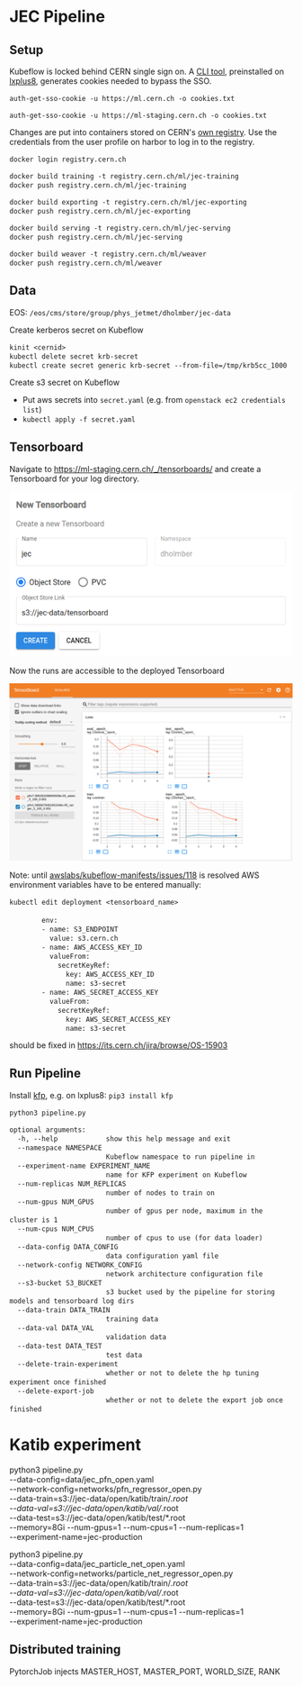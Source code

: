 # JEC Pipeline

## Setup

Kubeflow is locked behind CERN single sign on. A [CLI tool](https://gitlab.cern.ch/authzsvc/tools/auth-get-sso-cookie), preinstalled on [lxplus8](https://lxplusdoc.web.cern.ch), generates cookies needed to bypass the SSO.
```
auth-get-sso-cookie -u https://ml.cern.ch -o cookies.txt
```

```
auth-get-sso-cookie -u https://ml-staging.cern.ch -o cookies.txt
```

Changes are put into containers stored on CERN's [own registry](https://registry.cern.ch/harbor/projects/34/repositories). Use the credentials from the user profile on harbor to log in to the registry.
```
docker login registry.cern.ch
```

```
docker build training -t registry.cern.ch/ml/jec-training
docker push registry.cern.ch/ml/jec-training
```

```
docker build exporting -t registry.cern.ch/ml/jec-exporting
docker push registry.cern.ch/ml/jec-exporting
```

```
docker build serving -t registry.cern.ch/ml/jec-serving
docker push registry.cern.ch/ml/jec-serving
```

```
docker build weaver -t registry.cern.ch/ml/weaver
docker push registry.cern.ch/ml/weaver
```

## Data

EOS: `/eos/cms/store/group/phys_jetmet/dholmber/jec-data`

Create kerberos secret on Kubeflow

```
kinit <cernid>
kubectl delete secret krb-secret
kubectl create secret generic krb-secret --from-file=/tmp/krb5cc_1000
```

Create s3 secret on Kubeflow
  - Put aws secrets into `secret.yaml` (e.g. from `openstack ec2 credentials list`) 
  - `kubectl apply -f secret.yaml`

## Tensorboard

Navigate to https://ml-staging.cern.ch/_/tensorboards/ and create a Tensorboard for your log directory.

![](images/create_tensorboard.png)

Now the runs are accessible to the deployed Tensorboard

![](images/tensorboard.png)

Note: until [awslabs/kubeflow-manifests/issues/118](https://github.com/awslabs/kubeflow-manifests/issues/118) is resolved AWS environment variables have to be entered manually:

```
kubectl edit deployment <tensorboard_name>

        env:
        - name: S3_ENDPOINT
          value: s3.cern.ch
        - name: AWS_ACCESS_KEY_ID
          valueFrom:
            secretKeyRef:
              key: AWS_ACCESS_KEY_ID
              name: s3-secret
        - name: AWS_SECRET_ACCESS_KEY
          valueFrom:
            secretKeyRef:
              key: AWS_SECRET_ACCESS_KEY
              name: s3-secret
```

should be fixed in https://its.cern.ch/jira/browse/OS-15903


## Run Pipeline

Install [kfp](https://www.kubeflow.org/docs/components/pipelines/sdk/install-sdk), e.g. on lxplus8: `pip3 install kfp`

```
python3 pipeline.py
```

```
optional arguments:
  -h, --help            show this help message and exit
  --namespace NAMESPACE
                        Kubeflow namespace to run pipeline in
  --experiment-name EXPERIMENT_NAME
                        name for KFP experiment on Kubeflow
  --num-replicas NUM_REPLICAS
                        number of nodes to train on
  --num-gpus NUM_GPUS   
                        number of gpus per node, maximum in the cluster is 1
  --num-cpus NUM_CPUS   
                        number of cpus to use (for data loader)
  --data-config DATA_CONFIG
                        data configuration yaml file
  --network-config NETWORK_CONFIG
                        network architecture configuration file
  --s3-bucket S3_BUCKET
                        s3 bucket used by the pipeline for storing models and tensorboard log dirs
  --data-train DATA_TRAIN
                        training data
  --data-val DATA_VAL   
                        validation data
  --data-test DATA_TEST
                        test data
  --delete-train-experiment
                        whether or not to delete the hp tuning experiment once finished
  --delete-export-job
                        whether or not to delete the export job once finished
```

# Katib experiment

python3 pipeline.py \
  --data-config=data/jec_pfn_open.yaml \
  --network-config=networks/pfn_regressor_open.py \
  --data-train=s3://jec-data/open/katib/train/*.root \
  --data-val=s3://jec-data/open/katib/val/*.root \
  --data-test=s3://jec-data/open/katib/test/*.root \
  --memory=8Gi --num-gpus=1 --num-cpus=1 --num-replicas=1 \
  --experiment-name=jec-production

python3 pipeline.py \
  --data-config=data/jec_particle_net_open.yaml \
  --network-config=networks/particle_net_regressor_open.py \
  --data-train=s3://jec-data/open/katib/train/*.root \
  --data-val=s3://jec-data/open/katib/val/*.root \
  --data-test=s3://jec-data/open/katib/test/*.root \
  --memory=8Gi --num-gpus=1 --num-cpus=1 --num-replicas=1 \
  --experiment-name=jec-production

## Distributed training

PytorchJob injects MASTER_HOST, MASTER_PORT, WORLD_SIZE, RANK

